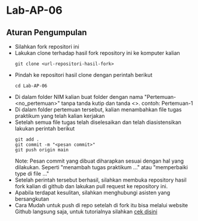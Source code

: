 # Lab-AP-06

## Aturan Pengumpulan

- Silahkan fork repositori ini
- Lakukan clone terhadap hasil fork repository ini ke komputer kalian
  ```
  git clone <url-repositori-hasil-fork>
  ```
- Pindah ke repositori hasil clone dengan perintah berikut
  ```
  cd Lab-AP-06
  ```
- Di dalam folder NIM kalian buat folder dengan nama "Pertemuan-<no_pertemuan>" tanpa tanda kutip dan tanda <>. contoh: Pertemuan-1
- Di dalam folder pertemuan tersebut, kalian menambahkan file tugas praktikum yang telah kalian kerjakan
- Setelah semua file tugas telah diselesaikan dan telah diasistensikan lakukan perintah berikut
  ```
  git add .
  git commit -m "<pesan commit>"
  git push origin main
  ```
  Note:
  Pesan commit yang dibuat diharapkan sesuai dengan hal yang dilakukan. Seperti "menambah tugas praktikum ..." atau "memperbaiki type di file ..."
- Setelah perintah tersebut berhasil, silahkan membuka repository hasil fork kalian di github dan lakukan pull request ke repository ini. 
- Apabila terdapat kesulitan, silahkan menghubungi asisten yang bersangkutan
- Cara Mudah untuk push di repo setelah di fork itu bisa melalui website Github langsung saja, untuk tutorialnya silahkan [cek disini](https://docs.github.com/en/repositories/working-with-files/managing-files/adding-a-file-to-a-repository)
